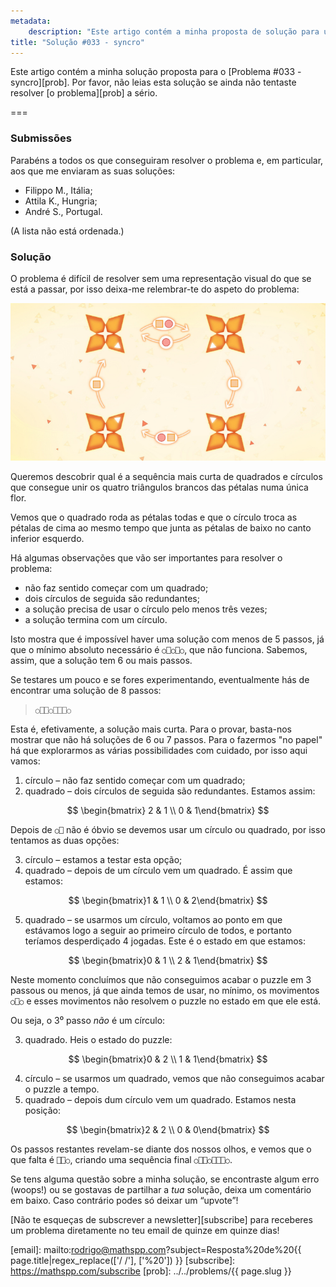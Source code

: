 ```yaml
---
metadata:
    description: "Este artigo contém a minha proposta de solução para um dos problemas deste blogue."
title: "Solução #033 - syncro"
---
```


Este artigo contém a minha solução proposta
para o [Problema #033 - syncro][prob].
Por favor, não leias esta solução se ainda não tentaste
resolver [o problema][prob] a sério.

===

### Submissões

Parabéns a todos os que conseguiram resolver o problema e,
em particular, aos que me enviaram as suas soluções:

 - Filippo M., Itália;
 - Attila K., Hungria;
 - André S., Portugal.

(A lista não está ordenada.)

### Solução

O problema é difícil de resolver sem uma representação visual do que
se está a passar, por isso deixa-me relembrar-te do aspeto do problema:

![](thumbnail.png "Configuração inicial do puzzle.")

Queremos descobrir qual é a sequência mais curta de quadrados e círculos
que consegue unir os quatro triângulos brancos das pétalas numa única flor.

Vemos que o quadrado roda as pétalas todas
e que o círculo troca as pétalas de cima ao mesmo tempo que junta as
pétalas de baixo no canto inferior esquerdo.

Há algumas observações que vão ser importantes para resolver o problema:

 - não faz sentido começar com um quadrado;
 - dois círculos de seguida são redundantes;
 - a solução precisa de usar o círculo pelo menos três vezes;
 - a solução termina com um círculo.

Isto mostra que é impossível haver uma solução com menos de 5 passos,
já que o mínimo absoluto necessário é `○⎕○⎕○`, que não funciona.
Sabemos, assim, que a solução tem 6 ou mais passos.

Se testares um pouco e se fores experimentando, eventualmente hás
de encontrar uma solução de 8 passos:

 > `○⎕⎕○⎕⎕⎕○`

Esta é, efetivamente, a solução mais curta.
Para o provar, basta-nos mostrar que não há soluções de 6 ou 7 passos.
Para o fazermos "no papel" há que explorarmos as várias possibilidades
com cuidado, por isso aqui vamos:

 1. círculo – não faz sentido começar com um quadrado;
 2. quadrado – dois círculos de seguida são redundantes. Estamos assim:

$$
\begin{bmatrix} 2 & 1 \\ 0 & 1\end{bmatrix}
$$

Depois de `○⎕` não é óbvio se devemos usar um círculo ou quadrado,
por isso tentamos as duas opções:

 3. círculo – estamos a testar esta opção;
 4. quadrado – depois de um círculo vem um quadrado. É assim que estamos:

$$
\begin{bmatrix}1 & 1 \\ 0 & 2\end{bmatrix}
$$

 5. quadrado – se usarmos um círculo, voltamos ao ponto em que estávamos logo a seguir ao primeiro círculo de todos,
 e portanto teríamos desperdiçado 4 jogadas.
 Este é o estado em que estamos:

$$
\begin{bmatrix}0 & 1 \\ 2 & 1\end{bmatrix}
$$

Neste momento concluímos que não conseguimos acabar o puzzle
em 3 passous ou menos, já que ainda temos de usar, no mínimo,
os movimentos `○⎕○` e esses movimentos não resolvem o puzzle
no estado em que ele está.

Ou seja, o 3⁰ passo _não_ é um círculo:

 3. quadrado. Heis o estado do puzzle:

$$
\begin{bmatrix}0 & 2 \\ 1 & 1\end{bmatrix}
$$

 4. círculo – se usarmos um quadrado, vemos que não conseguimos acabar o puzzle a tempo.
 5. quadrado – depois dum círculo vem um quadrado.
 Estamos nesta posição:

$$
\begin{bmatrix}2 & 2 \\ 0 & 0\end{bmatrix}
$$

Os passos restantes revelam-se diante dos nossos olhos, e vemos
que o que falta é `⎕⎕○`, criando uma sequência final `○⎕⎕○⎕⎕⎕○`.


Se tens alguma questão sobre a minha solução, se encontraste algum erro (woops!) ou se gostavas de partilhar a *tua* solução, deixa um comentário em baixo.
Caso contrário podes só deixar um “upvote”!

[Não te esqueças de subscrever a newsletter][subscribe] para receberes
um problema diretamente no teu email de quinze em quinze dias!

[email]: mailto:rodrigo@mathspp.com?subject=Resposta%20de%20{{ page.title|regex_replace(['/ /'], ['%20']) }}
[subscribe]: https://mathspp.com/subscribe
[prob]: ../../problems/{{ page.slug }}
